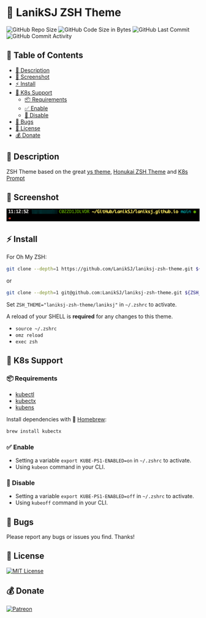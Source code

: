 # 🎨 LanikSJ ZSH Theme

![GitHub Repo Size](https://img.shields.io/github/repo-size/laniksj/laniksj-zsh-theme)
![GitHub Code Size in Bytes](https://img.shields.io/github/languages/code-size/laniksj/laniksj-zsh-theme)
![GitHub Last Commit](https://img.shields.io/github/last-commit/laniksj/laniksj-zsh-theme)
![GitHub Commit Activity](https://img.shields.io/github/commit-activity/m/laniksj/laniksj-zsh-theme)

## 📑 Table of Contents

- [📝 Description](#-description)
- [📸 Screenshot](#-screenshot)
- [⚡ Install](#-install)
- [🐳 K8s Support](#-k8s-support)
  - [📦 Requirements](#-requirements)
  - [✅ Enable](#-enable)
  - [🚫 Disable](#-disable)
- [🐛 Bugs](#-bugs)
- [📝 License](#-license)
- [💰 Donate](#-donate)

## 📝 Description

ZSH Theme based on the great [ys theme](http://ysmood.org/wp/2013/03/my-ys-terminal-theme/),
[Honukai ZSH Theme](https://github.com/oskarkrawczyk/honukai-iterm-zsh) and
[K8s Prompt](https://github.com/jonmosco/kube-ps1)

## 📸 Screenshot

![Screenshot](https://github.com/LanikSJ/laniksj-zsh-theme/raw/main/screenshot.png "Screenshot")

## ⚡ Install

For Oh My ZSH:

```bash
git clone --depth=1 https://github.com/LanikSJ/laniksj-zsh-theme.git ${ZSH_CUSTOM:-$HOME/.oh-my-zsh/custom}/themes/laniksj-zsh-theme
```

or

```bash
git clone --depth=1 git@github.com:LanikSJ/laniksj-zsh-theme.git ${ZSH_CUSTOM:-$HOME/.oh-my-zsh/custom}/themes/laniksj-zsh-theme
```

Set `ZSH_THEME="laniksj-zsh-theme/laniksj"` in `~/.zshrc` to activate.

A reload of your SHELL is **required** for any changes to this theme.

- `source ~/.zshrc`
- `omz reload`
- `exec zsh`

## 🐳 K8s Support

### 📦 Requirements

- [kubectl](https://formulae.brew.sh/formula/kubernetes-cli)
- [kubectx](https://formulae.brew.sh/formula/kubectx)
- [kubens](https://formulae.brew.sh/formula/kubectx)

Install dependencies with 🍻 [Homebrew](https://brew.sh):

```bash
brew install kubectx
```

### ✅ Enable

- Setting a variable `export KUBE-PS1-ENABLED=on` in `~/.zshrc` to activate.
- Using `kubeon` command in your CLI.

### 🚫 Disable

- Setting a variable `export KUBE-PS1-ENABLED=off` in `~/.zshrc` to activate.
- Using `kubeoff` command in your CLI.

## 🐛 Bugs

Please report any bugs or issues you find. Thanks!

## 📝 License

[![MIT License](https://img.shields.io/badge/license-MIT-blue)](https://en.wikipedia.org/wiki/MIT_License)

## 💰 Donate

[![Patreon](https://img.shields.io/badge/patreon-donate-blue.svg)](https://www.patreon.com/laniksj/overview)
